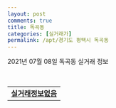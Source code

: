 ```yaml
---
layout: post
comments: true
title: 독곡동
categories: [실거래가]
permalink: /apt/경기도 평택시 독곡동
---
```


2021년 07월 08일 독곡동 실거래 정보

<script type="text/javascript">
  google.charts.load('current', {'packages':['corechart']});
  google.charts.setOnLoadCallback(drawChart);

  function drawChart() {
    var data = google.visualization.arrayToDataTable([['거래일', '매매', '전월세', '전매'], ['20-07', 15, 4, 0], ['20-08', 8, 2, 0], ['20-09', 8, 5, 0], ['20-10', 7, 4, 0], ['20-11', 4, 2, 0], ['20-12', 10, 2, 0], ['21-01', 13, 4, 0], ['21-02', 8, 3, 0], ['21-03', 29, 7, 0], ['21-04', 26, 8, 0], ['21-05', 18, 1, 0], ['21-06', 22, 6, 0]]);

    var options = {
      title: '최근 1년간 유형별 거래량 추이',
      legend: { position: 'bottom' }
    };

    var chart = new google.visualization.LineChart(document.getElementById('columnchart_material'));
    chart.draw(data, (options));년간 
  }
</script>

<div id="columnchart_material" style="width: 95%; margin-left: -35px; display: block"></div>
<br>
<table>
  <tr>
    <td colspan="4" style="font-weight: bold;"><a href="https://search.naver.com/search.naver?query=독곡동 실거래정보없음">실거래정보없음</a></td>
  </tr>
    
</table>
    